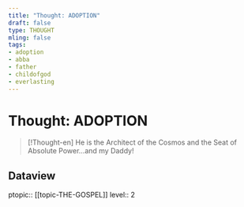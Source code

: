 ```yaml
---
title: "Thought: ADOPTION"
draft: false
type: THOUGHT
mling: false
tags:
- adoption
- abba
- father
- childofgod
- everlasting
---
```

# Thought: ADOPTION
> [!Thought-en]
> He is the Architect of the Cosmos and the Seat of Absolute Power...and my Daddy!

## Dataview
ptopic:: [[topic-THE-GOSPEL]]
level:: 2